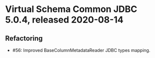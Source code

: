 # Virtual Schema Common JDBC 5.0.4, released 2020-08-14

## Refactoring

* #56: Improved BaseColumnMetadataReader JDBC types mapping.